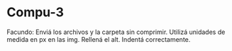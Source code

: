 # Compu-3
Facundo: Enviá los archivos y la carpeta sin comprimir.
Utilizá unidades de medida en px en las img.
Rellená el alt.
Indentá correctamente.

